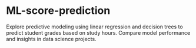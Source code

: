 # ML-score-prediction
Explore predictive modeling using linear regression and decision trees to predict student grades based on study hours. Compare model performance and insights in data science projects.
